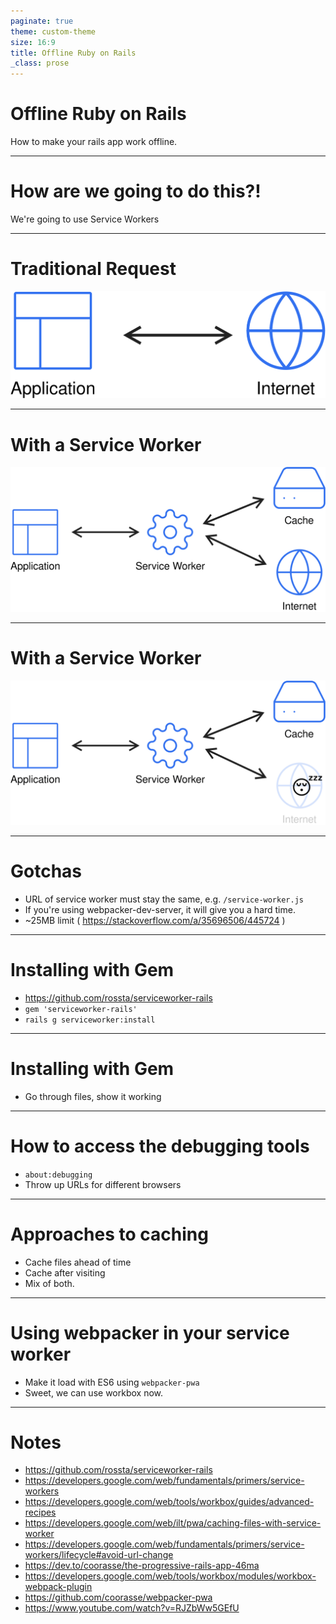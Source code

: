 ```yaml
---
paginate: true
theme: custom-theme
size: 16:9
title: Offline Ruby on Rails
_class: prose
---
```

<!-- _class: lead -->

# Offline Ruby on Rails

How to make your rails app work offline.

---
<!-- _class: lead -->

# How are we going to do this?!

We're going to use Service Workers

---

# Traditional Request

<div class="center-contents mt-12">
  <img src="images/traditional-internet.svg"/>
</div>

---

# With a Service Worker

<div class="center-contents mt-4">
  <img src="images/service-worker.svg" />
</div>

---

# With a Service Worker

<div class="center-contents mt-4">
  <img src="images/service-worker-offline.svg" />
</div>

---

# Gotchas

- URL of service worker must stay the same, e.g. `/service-worker.js`
- If you're using webpacker-dev-server, it will give you a hard time.
- ~25MB limit ( https://stackoverflow.com/a/35696506/445724 )

---

# Installing with Gem

- https://github.com/rossta/serviceworker-rails
- `gem 'serviceworker-rails'`
- `rails g serviceworker:install`

---

# Installing with Gem

- Go through files, show it working

---

# How to access the debugging tools

- `about:debugging`
- Throw up URLs for different browsers

---

# Approaches to caching

- Cache files ahead of time
- Cache after visiting
- Mix of both.

---

# Using webpacker in your service worker

- Make it load with ES6 using `webpacker-pwa`
- Sweet, we can use workbox now.

---

# Notes

- https://github.com/rossta/serviceworker-rails
- https://developers.google.com/web/fundamentals/primers/service-workers
- https://developers.google.com/web/tools/workbox/guides/advanced-recipes
- https://developers.google.com/web/ilt/pwa/caching-files-with-service-worker
- https://developers.google.com/web/fundamentals/primers/service-workers/lifecycle#avoid-url-change
- https://dev.to/coorasse/the-progressive-rails-app-46ma
- https://developers.google.com/web/tools/workbox/modules/workbox-webpack-plugin
- https://github.com/coorasse/webpacker-pwa
- https://www.youtube.com/watch?v=RJZbWw5GEfU
